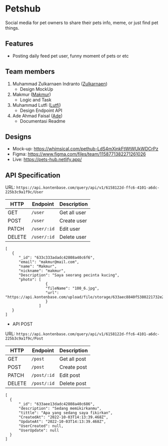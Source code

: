 # Petshub

Social media for pet owners to share their pets info, meme, or just find pet things.

## Features

- Posting daily feed pet user, funny moment of pets or etc

## Team members

1. Muhammad Zulkarnaen Indranto ([Zulkarnaen](https://github.com/zul1996))
   - Design MockUp
2. Makmur ([Makmur](https://github.com/makmuremha))
   - Logic and Task
3. Muhammad Lutfi ([Lutfi](https://github.com/vektormuhammadlutfi))
   - Design Endpoint API
4. Ade Ahmad Faisal ([Ade](https://github.com/adeahmadfaisal))
   - Documentasi Readme

## Designs

- Mock-up: https://whimsical.com/pethub-LdS4mXjnkFtWtWUkWDCrPz
- Figma: https://www.figma.com/files/team/1158771382271261026
- Live: https://pets-hub.netlify.app/ 

## API Specification

URL: `https://api.kontenbase.com/query/api/v1/6158122d-ffc6-4101-a6dc-225b3c9a1f9c/User`

| HTTP   | Endpoint    | Description  |
| ------ | ----------- | ------------ |
| GET    | `/user`     | Get all user |
| POST   | `/user`     | Create user  |
| PATCH  | `/user/:id` | Edit user    |
| DELETE | `/user/:id` | Delete user  |

```
[
   {
      "_id": "633c333adadc42808a40c6f6",
      "email": "makmur@mail.com",
      "name": "Makmur",
      "nickname": "makmur",
      "Description": "Saya seorang pecinta kucing",
      "photo": [
                  {
                  "fileName": "100_6.jpg",
                  "url": "https://api.kontenbase.com/upload/file/storage/633aec8840f5380221732e21/SSUMEfCW/100_6.jpg"
                  }
               ]
   }
]
```

- API POST

URL: `https://api.kontenbase.com/query/api/v1/6158122d-ffc6-4101-a6dc-225b3c9a1f9c/Post`

| HTTP   | Endpoint    | Description  |
| ------ | ----------- | ------------ |
| GET    | `/post`     | Get all post |
| POST   | `/post`     | Create post  |
| PATCH  | `/post/:id` | Edit post    |
| DELETE | `/post/:id` | Delete post  |

```
[
  {
      "_id": "633aee13dadc42808a40c686",
      "description": "Sedang memikirkanmu",
      "tittle": "Apa yang sedang saya fikirkan",
      "CreatedAt": "2022-10-03T14:13:39.468Z",
      "UpdateAt": "2022-10-03T14:13:39.468Z",
      "UserCreated": null,
      "UserUpdate": null
  }
]
```
